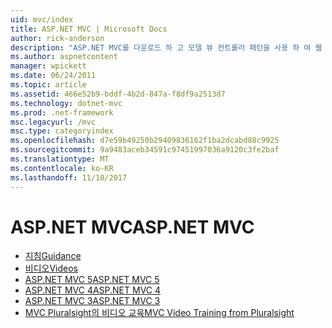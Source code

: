 ```yaml
---
uid: mvc/index
title: ASP.NET MVC | Microsoft Docs
author: rick-anderson
description: "ASP.NET MVC를 다운로드 하 고 모델 뷰 컨트롤러 패턴을 사용 하 여 웹 응용 프로그램을 빌드하는 방법에 알아봅니다."
ms.author: aspnetcontent
manager: wpickett
ms.date: 06/24/2011
ms.topic: article
ms.assetid: 466e52b9-bddf-4b2d-847a-f8df9a2513d7
ms.technology: dotnet-mvc
ms.prod: .net-framework
msc.legacyurl: /mvc
msc.type: categoryindex
ms.openlocfilehash: d7e59b49250b29409836162f1ba2dcabd88c9925
ms.sourcegitcommit: 9a9483aceb34591c97451997036a9120c3fe2baf
ms.translationtype: MT
ms.contentlocale: ko-KR
ms.lasthandoff: 11/10/2017
---
```

<a name="aspnet-mvc"></a><span data-ttu-id="c097a-103">ASP.NET MVC</span><span class="sxs-lookup"><span data-stu-id="c097a-103">ASP.NET MVC</span></span>
====================
- [<span data-ttu-id="c097a-104">지침</span><span class="sxs-lookup"><span data-stu-id="c097a-104">Guidance</span></span>](overview/index.md)
- [<span data-ttu-id="c097a-105">비디오</span><span class="sxs-lookup"><span data-stu-id="c097a-105">Videos</span></span>](videos/index.md)
- [<span data-ttu-id="c097a-106">ASP.NET MVC 5</span><span class="sxs-lookup"><span data-stu-id="c097a-106">ASP.NET MVC 5</span></span>](mvc5.md)
- [<span data-ttu-id="c097a-107">ASP.NET MVC 4</span><span class="sxs-lookup"><span data-stu-id="c097a-107">ASP.NET MVC 4</span></span>](mvc4.md)
- [<span data-ttu-id="c097a-108">ASP.NET MVC 3</span><span class="sxs-lookup"><span data-stu-id="c097a-108">ASP.NET MVC 3</span></span>](mvc3.md)
- [<span data-ttu-id="c097a-109">MVC Pluralsight의 비디오 교육</span><span class="sxs-lookup"><span data-stu-id="c097a-109">MVC Video Training from Pluralsight</span></span>](pluralsight.md)
